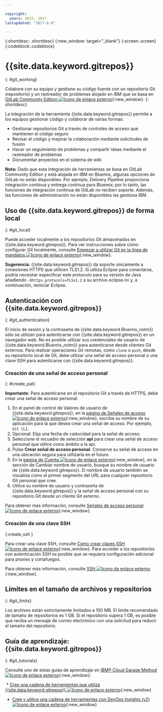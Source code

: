 ```yaml
---

copyright:
  years: 2015, 2017
lastupdated: "2017-6-8"

---
```


{:shortdesc: .shortdesc}
{:new_window: target="_blank"}
{:screen:.screen}
{:codeblock:.codeblock}

# {{site.data.keyword.gitrepos}}
{: #git_working}

Colabore con su equipo y gestione su código fuente con un repositorio Git (repositorio) y un rastreador de problemas alojado en IBM que se basa en [GitLab Community Edition ![Icono de enlace externo](../../icons/launch-glyph.svg "Icono de enlace externo")](https://about.gitlab.com/){:new_window}.
{: shortdesc}

La integración de la herramienta {{site.data.keyword.gitrepos}} permite a los equipos gestionar código y colaborar de varias formas:
   * Gestionar repositorios Git a través de controles de acceso que mantienen el código seguro
   * Revisar el código y mejorar la colaboración mediante solicitudes de fusión
   * Hacer un seguimiento de problemas y compartir ideas mediante el rastreador de problemas
   * Documentar proyectos en el sistema de wiki

**Nota:** Dado que esta integración de herramientas se basa en GitLab Community Edition y está alojada en IBM en Bluemix, algunas opciones de GitLab no están disponibles. Por ejemplo, Delivery Pipeline proporciona integración continua y entrega continua para Bluemix; por lo tanto, las funciones de integración continua de GitLab no reciben soporte. Además, las funciones de administración no están disponibles las gestiona IBM.

## Uso de {{site.data.keyword.gitrepos}} de forma local
{: #git_local}

Puede acceder localmente a los repositorios Git almacenados en {{site.data.keyword.gitrepos}}. Para ver instrucciones sobre cómo configurar Git localmente, consulte [Empezar a utilizar Git en la línea de mandatos ![Icono de enlace externo](../../icons/launch-glyph.svg "Icono de enlace externo")](https://git.ng.bluemix.net/help/gitlab-basics/start-using-git){:new_window}.

**Sugerencia**: {{site.data.keyword.gitrepos}} da soporte únicamente a conexiones HTTPS que utilicen TLS1.2. Si utiliza Eclipse para conectarse, podría necesitar especificar este protocolo para su versión de Java añadiendo `-Dhttps.protocols=TLSv1.2` a su archivo eclipse.ini y, a continuación, reiniciar Eclipse.

## Autenticación con {{site.data.keyword.gitrepos}}  
{: #git_authentication}

El inicio de sesión y la contraseña de {{site.data.keyword.Bluemix_notm}} sólo se utilizan para autenticarse con {{site.data.keyword.gitrepos}} en un navegador web. No es posible utilizar sus credenciales de usuario de {{site.data.keyword.Bluemix_notm}} para autenticarse desde clientes Git externos. Para realizar operaciones Git remotas, como `clone` o `push`, desde su repositorio local de Git, debe utilizar una señal de acceso personal o una clave SSH para autenticarse con {{site.data.keyword.gitrepos}}.

### Creación de una señal de acceso personal
{: #create_pat}

**Importante**: Para autenticarse en el repositorio Git a través de HTTPS, debe crear una señal de acceso personal.

1. En el panel de control de Valores de usuario de {{site.data.keyword.gitrepos}}, en la [página de Señales de acceso ![Icono de enlace externo](../../icons/launch-glyph.svg "Icono de enlace externo")](https://git.ng.bluemix.net/profile/personal_access_tokens?cm_sp=dw-bluemix-_-nospace-_-answers){:new_window}, escriba su nombre de su aplicación para la que desea crear una señal de acceso. Por ejemplo, `Git CLI`.
1. Opcional: Elija una fecha de caducidad para la señal de acceso.
1. Seleccione el recuadro de selección **api** para crear una señal de acceso personal que utilice como ámbito a la api.
1. Pulse **Crear señal de acceso personal**. Conserve su señal de acceso en una ubicación segura para utilizarla en el futuro.
1. En la [página de Cuenta ![Icono de enlace externo](../../icons/launch-glyph.svg "Icono de enlace externo")](https://git.ng.bluemix.net/profile/account?cm_sp=dw-bluemix-_-nospace-_-answers){:new_window}, en la sección de Cambiar nombre de usuario, busque su nombre de usuario de {{site.data.keyword.gitrepos}}. El nombre de usuario también se visualiza como el primer segmento del URL para cualquier repositorio Git personal que cree.
1. Utilice su nombre de usuario y contraseña de {{site.data.keyword.gitrepos}} y la señal de acceso personal con su repositorio Git desde un cliente Git externo.

Para obtener más información, consulte [Señales de acceso personal ![Icono de enlace externo](../../icons/launch-glyph.svg "Icono de enlace externo")](https://git.ng.bluemix.net/help/api/README.html#personal-access-tokens){:new_window}.

### Creación de una clave SSH  
{:create_ssh }

Para crear una clave SSH, consulte [Cómo crear claves SSH ![Icono de enlace externo](../../icons/launch-glyph.svg "Icono de enlace externo")](https://git.ng.bluemix.net/help/gitlab-basics/create-your-ssh-keys){:new_window}. Para acceder a los repositorios con autenticación SSH es posible que se requiera configuración adicional para proxies y cortafuegos.

Para obtener más información, consulte [SSH ![Icono de enlace externo](../../icons/launch-glyph.svg "Icono de enlace externo")](https://git.ng.bluemix.net/help/ssh/README){:new_window}.

## Límites en el tamaño de archivos y repositorios
{: #git_limits}

Los archivos están estrictamente limitados a 100 MB. El límite recomendado de tamaño de repositorios es 1 GB. Si el repositorio supera 1 GB, es posible que reciba un mensaje de correo electrónico con una solicitud para reducir el tamaño del repositorio.

## Guía de aprendizaje: {{site.data.keyword.gitrepos}}
{: #git_tutorials}

Consulte uno de estas guías de aprendizaje en [IBM&reg; Cloud Garage Method ![Icono de enlace externo](../../icons/launch-glyph.svg "Icono de enlace externo")](https://www.ibm.com/cloud/garage){:new_window}:

  * [Cree una cadena de herramientas que utiliza {{site.data.keyword.gitrepos}} ![Icono de enlace externo](../../icons/launch-glyph.svg "Icono de enlace externo")](https://www.ibm.com/cloud/garage/tutorials/tutorial_toolchain_cfv2){:new_window}
  * [Cree y utilice una cadena de herramientas con DevOps Insights (v2) ![Icono de enlace externo](../../icons/launch-glyph.svg "Icono de enlace externo")](https://www.ibm.com/cloud/garage/tutorials/tutorial_toolchain_microservices_cd){:new_window}
